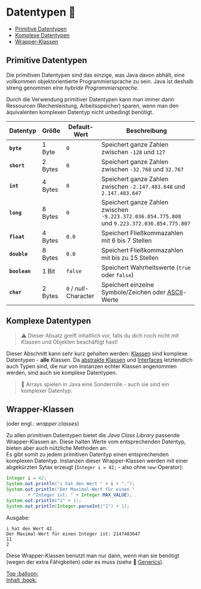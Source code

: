 # Datentypen :1234:<!-- omit in toc -->

- [Primitive Datentypen](#primitive-datentypen)
- [Komplexe Datentypen](#komplexe-datentypen)
- [Wrapper-Klassen](#wrapper-klassen)


## Primitive Datentypen

Die primitiven Datentypen sind das einzige, was Java davon abhält, eine vollkommen objektorientierte Programmiersprache zu sein. Java ist deshalb streng genommen eine _hybride Programmiersprache_.

Durch die Verwendung primitiver Datentypen kann man immer dann Ressourcen (Rechenleistung, Arbeitsspeicher) sparen, wenn man den äquivalenten komplexen Datentyp nicht unbedingt benötigt.

| Datentyp | Größe | Default-Wert | Beschreibung |
| --- | --- | --- | --- |
| **`byte`** | 1 Byte | `0` | Speichert ganze Zahlen zwischen `-128` und `127` |
| **`short`** | 2 Bytes | `0` | Speichert ganze Zahlen zwischen `-32.768` und `32.767` |
| **`int`** | 4 Bytes | `0` | Speichert ganze Zahlen zwischen `-2.147.483.648` und `2.147.483.647` |
| **`long`** | 8 Bytes | `0` | Speichert ganze Zahlen zwischen `-9.223.372.036.854.775.808` und `9.223.372.036.854.775.807` |
| **`float`** | 4 Bytes | `0.0` | Speichert Fließkommazahlen mit 6 bis 7 Stellen |
| **`double`** | 8 Bytes | `0.0` | Speichert Fließkommazahlen mit bis zu 15 Stellen |
| **`boolean`** | 1 Bit | `false` | Speichert Wahrheitswerte (`true` oder `false`) |
| **`char`** | 2 Bytes | `0` / _null_-Character | Speichert einzelne Symbole/Zeichen oder [ASCII](https://de.wikipedia.org/wiki/American_Standard_Code_for_Information_Interchange)-Werte |


## Komplexe Datentypen

> :warning: Dieser Absatz greift inhaltlich vor, falls du dich noch nicht mit Klassen und Objekten beschäftigt hast!

Dieser Abschnitt kann sehr kurz gehalten werden: [Klassen](OOP-Klassen-und-Objekte.md) sind komplexe Datentypen - **alle** Klassen. Da [abstrakte Klassen](Vererbung-II-Abstrakte-Klassen-und-Methoden.md) und [Interfaces](Vererbung-III-Interfaces.md) letztendlich auch Typen sind, die nur von Instanzen echter Klassen angenommen werden, sind auch sie komplexe Datentypen.

> :speech_balloon: Arrays spielen in Java eine Sonderrolle - auch sie sind ein komplexer Datentyp.


## Wrapper-Klassen

(oder engl.: _wrapper classes_)

Zu allen primitiven Datentypen bietet die _Java Class Library_ passende Wrapper-Klassen an. Diese halten Werte vom entsprechenden Datentyp, bieten aber auch nützliche Methoden an.  
Es gibt somit zu jedem primitiven Datentyp einen entsprechenden komplexen Datentyp. Instanzen dieser Wrapper-Klassen werden mit einer abgekürzten Sytax erzeugt (`Integer i = 42;` - also ohne `new`-Operator):

```java
Integer i = 42;
System.out.println("i hat den Wert " + i + ".");
System.out.println("Der Maximal-Wert für einen "
        + "Integer ist: " + Integer.MAX_VALUE);
System.out.println("1" + 1);
System.out.println(Integer.parseInt("1") + 1);
```

Ausgabe:
```
i hat den Wert 42.
Der Maximal-Wert für einen Integer ist: 2147483647
11
2
```

Diese Wrapper-Klassen benutzt man nur dann, wenn man sie benötigt (wegen der extra Fähigkeiten) oder es muss (siehe :telescope: [Generics](Generics.md)).





<!-- Dieses HTML-Snippet sollte am Ende jeder Seite stehen! -->
<div class="top-link">
    <a href="#" title="Zum Anfang scrollen!">Top :balloon:</a>
    <br/>
    <a href="https://dh-cologne.github.io/java-wegweiser#inhalt-book" title="Zurück zur Übersicht!">Inhalt :book:</a>
</div>